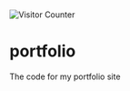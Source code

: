</br><img src="https://profile-counter.glitch.me/Dragonruler1000-portfio/count.svg" alt="Visitor Counter"/>
# portfolio
The code for my portfolio site
